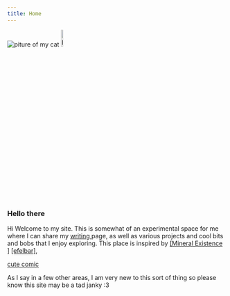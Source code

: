 ```yaml
---
title: Home
---
```


<!-- <style>
body {
  background-image: url(images/BO.jpeg);
    background-size: 10em;
      background-repeat:no-repeat; 



}
</style> -->

![piture of my cat](images/BO.jpeg) 
<img style="width:10%" src="images/BO.jpeg" alt="picture of my cat" />


### Hello there  
 
Hi
Welcome to my site. This is somewhat of an experimental space for me where I can share my [writing ](writing.html) page, as well as various projects and cool bits and bobs that I enjoy exploring. This place is inspired by [[Mineral Existence ]](https://mineralexistence.com) [[efelbar]](https://merveilles.town/@flbr),

[cute comic](https://questionablecontent.net)

As I say in a few other areas, I am very new to this sort of thing so please know this site may be a tad janky :3